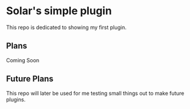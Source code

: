 # Solar's simple plugin

This repo is dedicated to showing my first plugin.

## Plans

Coming Soon

## Future Plans

This repo will later be used for me testing small things out to make future plugins.